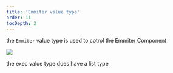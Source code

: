```yaml
---
title: 'Emmiter value type'
order: 11
tocDepth: 2
---
```


the ``` Emmiter ``` value type is used to cotrol the Emmiter Component

![](https://github.com/Alexa-RR/RecRoomCV2-Docs/blob/master/content/Images/Bool.gif?raw=true)

<info> the exec value type does have a list type </info>